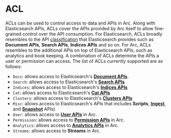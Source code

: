 # ACL

ACLs can be used to control access to data and APIs in Arc. Along with Elasticsearch APIs, ACLs cover the APIs provided 
by Arc itself to allow fine-grained control over the API consumption. For Elasticsearch, ACLs broadly resembles to the 
API [classification](https://www.elastic.co/guide/en/elasticsearch/reference/current/index.html) that Elasticsearch 
provides such as **Document APIs**, **Search APIs**, **Indices APIs** and so on. For Arc, ACLs resembles to the 
additional APIs on top of Elasticsearch APIs, such as analytics and book keeping. A combination of ACLs determine the 
APIs a user or permission can access. The list of ACLs currently supported are as follows:

- `Docs`: allows access to Elasticsearch's [**Document APIs**](https://www.elastic.co/guide/en/elasticsearch/reference/current/docs.html).
- `Search`: allows access to Elasticsearch's [**Search APIs**](https://www.elastic.co/guide/en/elasticsearch/reference/current/search.html)
- `Indices`: allows access to Elasticsearch's [**Indices APIs**](https://www.elastic.co/guide/en/elasticsearch/reference/current/indices.html)
- `Cat`: allows access to Elasticsearch's [**Cat APIs**](https://www.elastic.co/guide/en/elasticsearch/reference/current/cat.html)
- `Clusters`: allows access to Elasticsearch's [**Clusters APIs**](https://www.elastic.co/guide/en/elasticsearch/reference/current/cluster.html)
- `Misc`: allows access to Elasticsearch's APIs that includes **Scripts**, [**Ingest**](https://www.elastic.co/guide/en/elasticsearch/reference/current/ingest-apis.html), and [**Snapshot**](https://www.elastic.co/guide/en/elasticsearch/reference/current/modules-snapshots.html) APIs)
- `User`: allows access to [**User APIs**]() in Arc.
- `Permission`: allows access to [**Permission APIs**]() in Arc.
- `Analytics`: allows access to [**Analytics APIs**]() in Arc.
- `Streams`: allows access to **Streams** in Arc.
